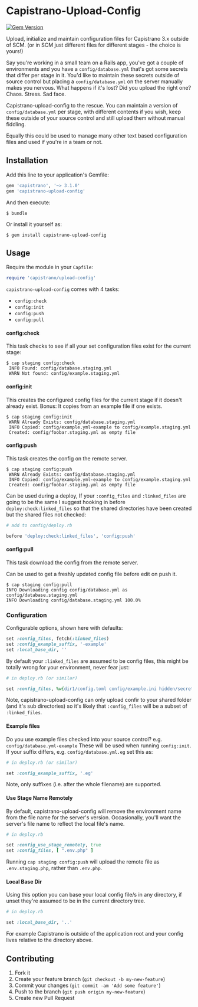# Capistrano-Upload-Config

[![Gem Version](https://badge.fury.io/rb/capistrano-upload-config.svg)](http://badge.fury.io/rb/capistrano-upload-config)

Upload, initialize and maintain configuration files for Capistrano 3.x outside of SCM.
(or in SCM just different files for different stages - the choice is yours!)

Say you're working in a small team on a Rails app, you've got a couple of environments and you have a `config/database.yml` that's got some secrets that differ per stage in it.
You'd like to maintain these secrets outside of source control but placing a `config/database.yml` on the server manually makes you nervous. What happens if it's lost? Did you upload the right one? Chaos. Stress. Sad face.

Capistrano-upload-config to the rescue. You can maintain a version of `config/database.yml` per stage, with different contents if you wish, keep these outside of your source control and still upload them without manual fiddling.

Equally this could be used to manage many other text based configuration files and used if you're in a team or not.

## Installation

Add this line to your application's Gemfile:

```ruby
gem 'capistrano', '~> 3.1.0'
gem 'capistrano-upload-config'
```

And then execute:

`$ bundle`

Or install it yourself as:

`$ gem install capistrano-upload-config`

## Usage

Require the module in your `Capfile`:

```ruby
require 'capistrano/upload-config'
```

`capistrano-upload-config` comes with 4 tasks:

* `config:check`
* `config:init`
* `config:push`
* `config:pull`


#### config:check

This task checks to see if all your set configuration files exist for the current stage:

```shell
$ cap staging config:check
 INFO Found: config/database.staging.yml
 WARN Not found: config/example.staging.yml
```


#### config:init

This creates the configured config files for the current stage if it doesn't already exist.
Bonus: It copies from an example file if one exists.


```shell
$ cap staging config:init
 WARN Already Exists: config/database.staging.yml
 INFO Copied: config/example.yml-example to config/example.staging.yml
 Created: config/foobar.staging.yml as empty file
```


#### config:push

This task creates the config on the remote server.


```shell
$ cap staging config:push
 WARN Already Exists: config/database.staging.yml
 INFO Copied: config/example.yml-example to config/example.staging.yml
 Created: config/foobar.staging.yml as empty file
```

Can be used during a deploy, If your `:config_files` and `:linked_files` are going to be the same I suggest hooking in before
`deploy:check:linked_files` so that the shared directories have been created but the shared files not checked:

```ruby
# add to config/deploy.rb

before 'deploy:check:linked_files', 'config:push'
```


#### config:pull

This task download the config from the remote server.

Can be used to get a freshly updated config file before edit on push it.

```shell
$ cap staging config:pull
INFO Downloading config config/database.yml as config/database.staging.yml
INFO Downloading config/database.staging.yml 100.0%
```



### Configuration

Configurable options, shown here with defaults:

```ruby
set :config_files, fetch(:linked_files)
set :config_example_suffix, '-example'
set :local_base_dir, ''
```

By default your `:linked_files` are assumed to be config files, this might be totally wrong for your environment, never fear just:

```ruby
# in deploy.rb (or similar)

set :config_files, %w{dir1/config.toml config/example.ini hidden/secrets.json}

```

Note, capistrano-upload-config can only upload confir to your shared folder (and it's sub directories) so it's likely that `:config_files` will be a subset of `:linked_files`.

#### Example files

Do you use example files checked into your source control? e.g. `config/database.yml-example`
These will be used when running `config:init`. If your suffix differs, e.g. `config/database.yml.eg` set this as:

```ruby
# in deploy.rb (or similar)

set :config_example_suffix, '.eg'

```

Note, only suffixes (i.e. after the whole filename) are supported.

#### Use Stage Name Remotely

By default, capistrano-upload-config will remove the environment name from the
file name for the server's version.  Occasionally, you'll want the server's file
name to reflect the local file's name.

```ruby
# in deploy.rb

set :config_use_stage_remotely, true
set :config_files, [ ".env.php" ]
```

Running `cap staging config:push` will upload the remote file as
`.env.staging.php`, rather than `.env.php`.

#### Local Base Dir

Using this option you can base your local config file/s in any directory, if unset they're assumed to be in the current directory tree.

```ruby
# in deploy.rb

set :local_base_dir, '..'
```

For example Capistrano is outside of the application root and your config lives relative to the directory above.

## Contributing

1. Fork it
2. Create your feature branch (`git checkout -b my-new-feature`)
3. Commit your changes (`git commit -am 'Add some feature'`)
4. Push to the branch (`git push origin my-new-feature`)
5. Create new Pull Request
